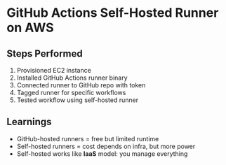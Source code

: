 # GitHub Actions Self-Hosted Runner on AWS  

## Steps Performed
1. Provisioned EC2 instance  
2. Installed GitHub Actions runner binary  
3. Connected runner to GitHub repo with token  
4. Tagged runner for specific workflows  
5. Tested workflow using self-hosted runner  

## Learnings
- GitHub-hosted runners = free but limited runtime  
- Self-hosted runners = cost depends on infra, but more power  
- Self-hosted works like **IaaS** model: you manage everything  
